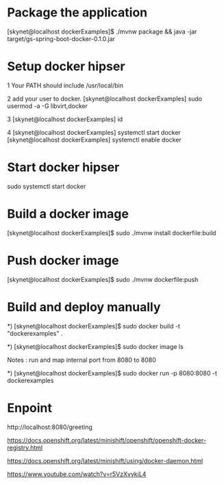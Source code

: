 
Package the application
=======================

[skynet@localhost dockerExamples]$ ./mvnw package && java -jar target/gs-spring-boot-docker-0.1.0.jar


Setup docker hipser
===================
1 Your PATH should include /usr/local/bin

2 add your user to docker.
[skynet@localhost dockerExamples] sudo usermod -a -G libvirt,docker <username>

3 
[skynet@localhost dockerExamples] id <username>

4
[skynet@localhost dockerExamples] systemctl start docker
[skynet@localhost dockerExamples] systemctl enable docker

Start docker hipser
===================
sudo systemctl start docker


Build a docker image
====================
[skynet@localhost dockerExamples]$ sudo ./mvnw install dockerfile:build

Push docker image
=================
[skynet@localhost dockerExamples]$ sudo ./mvnw dockerfile:push


Build and deploy manually
=========================

*) [skynet@localhost dockerExamples]$ sudo  docker build -t "dockerexamples" .

*) [skynet@localhost dockerExamples]$ sudo  docker image ls

Notes : run and map internal port from 8080 to 8080

*) [skynet@localhost dockerExamples]$ sudo  docker run -p 8080:8080 -t dockerexamples


Enpoint
=======
http://localhost:8080/greeting


https://docs.openshift.org/latest/minishift/openshift/openshift-docker-registry.html

https://docs.openshift.org/latest/minishift/using/docker-daemon.html

https://www.youtube.com/watch?v=r5VzXvvkiL4
